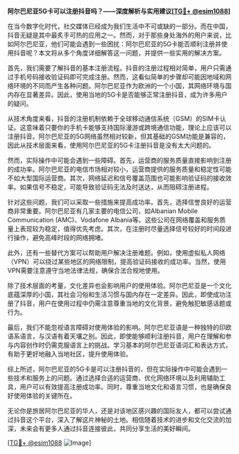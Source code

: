 **阿尔巴尼亚5G卡可以注册抖音吗？——深度解析与实用建议[[TG💪+ @esim1088](https://t.me/s/esim1088)]**

在当今数字化时代，社交媒体已经成为我们生活中不可或缺的一部分。而在中国，抖音无疑是其中最炙手可热的应用之一。然而，对于那些身处海外的用户来说，比如阿尔巴尼亚，他们可能会遇到一些困扰：阿尔巴尼亚的5G卡能否顺利注册并使用抖音呢？本文将从多个角度详细解答这一问题，并提供一些实用的解决方案。

首先，我们需要了解抖音的基本注册流程。抖音的注册过程相对简单，用户只需通过手机号码接收验证码即可完成注册。然而，这看似简单的步骤却可能因地域和网络环境的不同而产生各种问题。阿尔巴尼亚作为欧洲的一个小国，其网络环境与国内存在显著差异。因此，使用当地的5G卡是否能够正常注册抖音，成为许多用户的疑问。

从技术角度来看，抖音的注册机制依赖于全球移动通信系统（GSM）的SIM卡认证。这意味着只要你的手机卡能够支持国际漫游或跨境通信功能，理论上应该可以注册抖音。阿尔巴尼亚的5G网络虽然相对较新，但其基础的GSM功能是兼容的，因此从技术层面来看，使用阿尔巴尼亚的5G卡注册抖音是没有太大问题的。

然而，实际操作中可能会遇到一些障碍。首先，运营商的服务质量直接影响到注册的成功率。阿尔巴尼亚的电信市场相对较小，运营商提供的服务质量和稳定性可能不如大型国际运营商。其次，网络延迟和信号覆盖范围也可能影响验证码的接收效率。如果信号不稳定，可能导致验证码无法及时送达，从而阻碍注册进程。

针对这些问题，我们可以采取一些措施来提高成功率。首先，选择信誉良好的运营商非常重要。阿尔巴尼亚有几家主要的电信公司，如Albanian Mobile Communication (AMC)、Vodafone Albania等。这些公司在网络覆盖和服务质量上表现较为稳定，值得优先考虑。其次，在注册时尽量选择信号较好的时间段进行操作，避免高峰时段的网络拥堵。

此外，还有一些替代方案可以帮助用户解决注册难题。例如，使用虚拟私人网络（VPN）可以绕过某些地区的网络限制，提高验证码接收的成功率。当然，使用VPN需要注意遵守当地法律法规，确保合法合规地使用。

除了技术层面的考量，文化差异也会影响用户的使用体验。阿尔巴尼亚是一个文化底蕴深厚的小国，其社会习俗和生活习惯与国内存在一定差异。因此，即使成功注册了抖音，用户在使用过程中仍需注意尊重当地的文化背景，避免触犯敏感话题或行为。

最后，我们不能忽视语言障碍对使用体验的影响。阿尔巴尼亚语是一种独特的印欧语系语言，与汉语有着天壤之别。因此，即使能够顺利注册抖音，用户在理解和参与内容创作时仍需克服语言上的挑战。学习基本的阿尔巴尼亚语词汇和表达方式，有助于更好地融入当地社区，提升使用体验。

综上所述，阿尔巴尼亚的5G卡是可以注册抖音的，但在实际操作中可能会遇到一些技术和服务上的问题。通过选择合适的运营商、优化网络环境以及利用辅助工具，用户可以有效提高注册成功率。同时，尊重当地文化和语言习惯，也是确保良好使用体验的关键所在。

无论你是旅居阿尔巴尼亚的华人，还是对该地区感兴趣的国际友人，都可以尝试通过抖音这个平台，深入了解这片神秘的土地。相信随着技术的进步和文化交流的加深，未来会有更多人通过抖音连接彼此，共同分享生活的美好瞬间。

[[TG💪+ @esim1088](https://t.me/s/esim1088) ![Image](https://i.postimg.cc/4NQfJmqS/Snipaste-2025-05-13-00-14-12.png)]